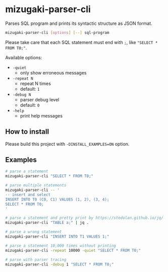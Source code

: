 # mizugaki-parser-cli

Parses SQL program and prints its syntactic structure as JSON format.

```sh
mizugaki-parser-cli [options] [--] sql-program
```

Please take care that each SQL statement must end with `;`, like `"SELECT * FROM T0;"`.

Available options:

* `-quiet`
  * only show erroneous messages
* `-repeat N`
  * repeat N times
  * default: `1`
* `-debug N`
  * parser debug level
  * default: `0`
* `-help`
  * print help messages

## How to install

Please build this project with `-DINSTALL_EXAMPLES=ON` option.

## Examples

```sh
# parse a statement
mizugaki-parser-cli "SELECT * FROM T0;"

# parse multiple statements
mizugaki-parser-cli -- '
-- insert and select
INSERT INTO T0 (C0, C1) VALUES (1, 2), (3, 4);
SELECT * FROM T0;
'

# parse a statement and pretty print by https://stedolan.github.io/jq/
mizugaki-parser-cli "TABLE a;" | jq .

# parse a wrong statement
mizugaki-parser-cli "INSERT INTO T1 VALUES 1;"

# parse a statement 10,000 times without printing
mizugaki-parser-cli -repeat 10000 -quiet "SELECT * FROM T0;"

# parse with parser tracing
mizugaki-parser-cli -debug 1 "SELECT * FROM T0;"
```
